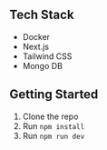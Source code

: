 ## Tech Stack

- Docker
- Next.js
- Tailwind CSS
- Mongo DB

## Getting Started

1. Clone the repo
2. Run `npm install`
3. Run `npm run dev`
